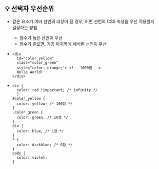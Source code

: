 ## 💡 선택자 우선순위
- 같은 요소가 여러 선언의 대상이 된 경우, 어떤 선언의 CSS 속성을 우선 적용할지 결정하는 방법
  - 점수가 높은 선언이 우선
  - 점수가 같으면, 가장 마지막에 해석된 선언이 우선
  
- ```
  <div
    id="color_yellow"
    class="color_green"
    style="color: orange;"> <!-- 1000점 -->
    Hello World!
  </div>
  ```
- ```
  div {
    color: red !important; /* infinity */
    }
  #color_yellow {
    color: yellow; /* 100점 */
  }
  .color_green {
    color: green; /* 10점 */
  }
  div {
    color: blue; /* 1점 */
  }
  * {
    color: darkblue; /* 0점 */
  }
  body {
    color: violet;
  }
  ```
